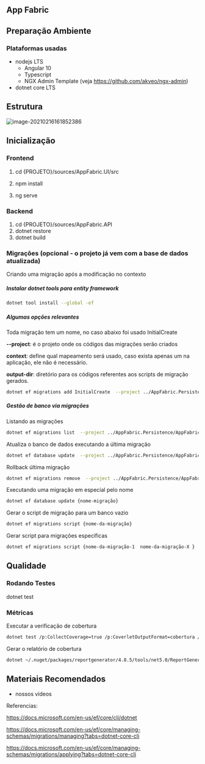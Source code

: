 ## App Fabric 

## Preparação Ambiente

### Plataformas usadas

- nodejs LTS
  - Angular 10
  - Typescript
  - NGX Admin Template (veja https://github.com/akveo/ngx-admin)
- dotnet core LTS

## Estrutura

![image-20210216161852386](/home/adriano/Projects/roadtoagility/workshop/todoagilityapi/docs/images/project-structure.png)

## Inicialização

### Frontend

1. cd {PROJETO}/sources/AppFabric.UI/src

2. npm install

3. ng serve

### Backend

1. cd {PROJETO}/sources/AppFabric.API
2. dotnet restore
3. dotnet build

### Migrações (opcional - o projeto já vem com a base de dados atualizada)

Criando uma migração após a modificação no contexto

##### Instalar dotnet tools para entity framework

```bash
dotnet tool install --global -ef
```

##### Algumas opções relevantes

Toda migração tem um nome, no caso abaixo foi usado InitialCreate

**--project**:  é o projeto onde os códigos das migrações serão criados

**context**: define qual mapeamento será usado, caso exista apenas um na aplicação, ele não é necessário.

**output-dir**: diretório para os códigos referentes aos scripts de migração gerados.

```bash
dotnet ef migrations add InitialCreate  --project ../AppFabric.Persistence/AppFabric.Persistence.csproj --context AppFabricDbContext --output-dir ../AppFabric.Persistence/Migrations
```

##### Gestão de banco via migrações

Listando as migrações

```bash
dotnet ef migrations list  --project ../AppFabric.Persistence/AppFabric.Persistence.csproj --context AppFabricDbContext
```

Atualiza o banco de dados executando a última migração

```bash
dotnet ef database update  --project ../AppFabric.Persistence/AppFabric.Persistence.csproj --context AppFabricDbContext
```

Rollback última migração

```bash
dotnet ef migrations remove  --project ../AppFabric.Persistence/AppFabric.Persistence.csproj --context AppFabricDbContext
```

Executando uma migração em especial pelo nome

```bash
dotnet ef database update {nome-migração}
```

Gerar o script de migração para um banco vazio

```bash
dotnet ef migrations script {nome-da-migração}
```

Gerar script para migrações específicas

```bash
dotnet ef migrations script {nome-da-migração-1  nome-da-migração-X }
```

## Qualidade

### Rodando Testes

dotnet test

### Métricas

Executar a verificação de cobertura

```bash
dotnet test /p:CollectCoverage=true /p:CoverletOutputFormat=cobertura /p:CoverletOutput=./AppFabric.Tests/TestResults/Coverage/
```

Gerar o relatório de cobertura

```bash
dotnet ~/.nuget/packages/reportgenerator/4.8.5/tools/net5.0/ReportGenerator.dll "-reports:./AppFabric.Tests/TestsResults/coverage.cobertura.xml" "-targetdir:./AppFabric.Tests/TestsResults/"
```

## Materiais Recomendados

- nossos vídeos

Referencias:

https://docs.microsoft.com/en-us/ef/core/cli/dotnet

https://docs.microsoft.com/en-us/ef/core/managing-schemas/migrations/managing?tabs=dotnet-core-cli

https://docs.microsoft.com/en-us/ef/core/managing-schemas/migrations/applying?tabs=dotnet-core-cli